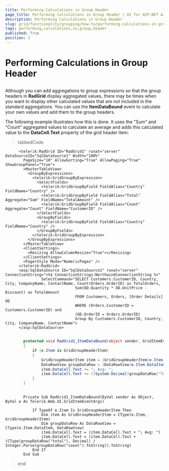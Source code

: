 ```yaml
---
title: Performing Calculations in Group Header
page_title: Performing Calculations in Group Header | UI for ASP.NET AJAX Documentation
description: Performing Calculations in Group Header
slug: grid/functionality/grouping/how-to/performing-calculations-in-group-header
tags: performing,calculations,in,group,header
published: True
position: 2
---
```


# Performing Calculations in Group Header



## 

Although you can add aggregations to group expressions so that the group headers in __RadGrid__ display aggregated values, there may be times when you want to display other calculated values that are not included in the standard aggregations. You can use the __ItemDataBound__ event to calculate your own values and add them to the group headers.

The following example illustrates how this is done. It uses the "Sum" and "Count" aggregated values to calculate an average and adds this calculated value to the __DataCell.Text__ property of the grid header item:

>tabbedCode

````ASPNET
	  <telerik:RadGrid ID="RadGrid1" runat="server" DataSourceID="SqlDataSource1" Width="100%"
	    PageSize="10" AllowSorting="True" AllowPaging="True" ShowGroupPanel="True">
	    <MasterTableView>
	      <GroupByExpressions>
	        <telerik:GridGroupByExpression>
	          <SelectFields>
	            <telerik:GridGroupByField FieldAlias="Country" FieldName="Country" />
	            <telerik:GridGroupByField FieldAlias="Total" Aggregate="Sum" FieldName="TotalAmount" />
	            <telerik:GridGroupByField FieldAlias="Count" Aggregate="Count" FieldName="CustomerID" />
	          </SelectFields>
	          <GroupByFields>
	            <telerik:GridGroupByField FieldAlias="Country" FieldName="Country" />
	          </GroupByFields>
	        </telerik:GridGroupByExpression>
	      </GroupByExpressions>
	    </MasterTableView>
	    <ClientSettings>
	      <Resizing AllowColumnResize="True"></Resizing>
	    </ClientSettings>
	    <PagerStyle Mode="NumericPages" />
	  </telerik:RadGrid>
	  <asp:SqlDataSource ID="SqlDataSource1" runat="server" ConnectionString="<%$ ConnectionStrings:NorthwindConnectionString %>"
	            SelectCommand="SELECT Customers.CustomerID, Country, City, CompanyName, ContactName, Count(Orders.OrderID) as TotalOrders,
	                           Sum(OD.Quantity * OD.UnitPrice - Discount) as TotalAmount
	                           FROM Customers, Orders, [Order Details] OD
	                           WHERE (Orders.CustomerID = Customers.CustomerID) and
	                           (OD.OrderID = Orders.OrderID)
	                           Group By Customers.CustomerID, Country, City, CompanyName, ContactName">
	  </asp:SqlDataSource>
````
````C#
	
	    protected void RadGrid1_ItemDataBound(object sender, GridItemEventArgs e)
	    {
	        if (e.Item is GridGroupHeaderItem)
	        {
	            GridGroupHeaderItem item = (GridGroupHeaderItem)e.Item;
	            DataRowView groupDataRow = (DataRowView)e.Item.DataItem;
	            item.DataCell.Text += "; Avg: ";
	            item.DataCell.Text += ((System.Decimal)groupDataRow["Total"] / (int.Parse(groupDataRow["Count"].ToString()))).ToString();
	        }
	    }
	
````
````VB.NET
	    Private Sub RadGrid1_ItemDataBound(ByVal sender As Object, ByVal e As Telerik.Web.UI.GridItemEventArgs)
	
	        If TypeOf e.Item Is GridGroupHeaderItem Then
	            Dim item As GridGroupHeaderItem = CType(e.Item, GridGroupHeaderItem)
	            Dim groupDataRow As DataRowView = CType(e.Item.DataItem, DataRowView)
	            item.DataCell.Text = (item.DataCell.Text + "; Avg: ")
	            item.DataCell.Text = (item.DataCell.Text + (CType(groupDataRow("total"), Decimal) / Integer.Parse(groupDataRow("count").ToString)).ToString)
	        End If
	    End Sub
````
>end

